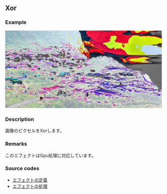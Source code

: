 ## Xor

### Example

![](https://github.com/b-editor/BEditor/raw/main/docs/example/xor.jpg)

### Description

画像のピクセルをXorします。

### Remarks

このエフェクトはGpu処理に対応しています。

### Source codes

* [エフェクトの定義](https://github.com/b-editor/BEditor/blob/main/src/BEditor.Primitive/Effects/PrimitiveImages/Xor.cs)
* [エフェクトの処理](https://github.com/b-editor/BEditor/blob/main/src/BEditor.Drawing/PixelOperation/XorOperation.cs)
